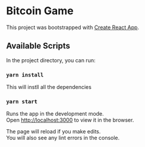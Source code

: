 # Bitcoin Game

This project was bootstrapped with [Create React App](https://github.com/facebook/create-react-app).

## Available Scripts

In the project directory, you can run:

### `yarn install`

This will instll all the dependencies

### `yarn start`

Runs the app in the development mode.\
Open [http://localhost:3000](http://localhost:3000) to view it in the browser.

The page will reload if you make edits.\
You will also see any lint errors in the console.